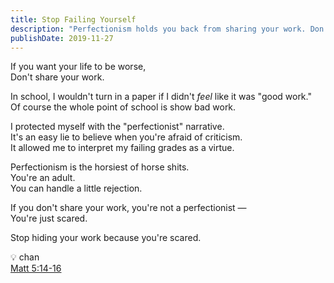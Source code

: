 ```yaml
---
title: Stop Failing Yourself
description: "Perfectionism holds you back from sharing your work. Don't let fear of criticism stop you from growing. Embrace imperfection, share your creations, and watch your life improve. Are you hiding from your potential?"
publishDate: 2019-11-27
---
```


If you want your life to be worse,  
Don't share your work.

In school, I wouldn't turn in a paper if I didn't _feel_ like it was "good work."  
Of course the whole point of school is show bad work.

I protected myself with the "perfectionist" narrative.  
It's an easy lie to believe when you're afraid of criticism.  
It allowed me to interpret my failing grades as a virtue.

Perfectionism is the horsiest of horse shits.  
You're an adult.  
You can handle a little rejection.

If you don't share your work, you're not a perfectionist —  
You're just scared.

Stop hiding your work because you're scared.

💡 chan  
[Matt 5:14-16](https://www.biblegateway.com/passage/?search=matt+5%3A14-16&version=ESV)
